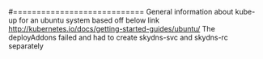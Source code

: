 #============================
 General information about kube-up for an ubuntu system based off below link
http://kubernetes.io/docs/getting-started-guides/ubuntu/
The deployAddons failed and had to create skydns-svc and skydns-rc separately


